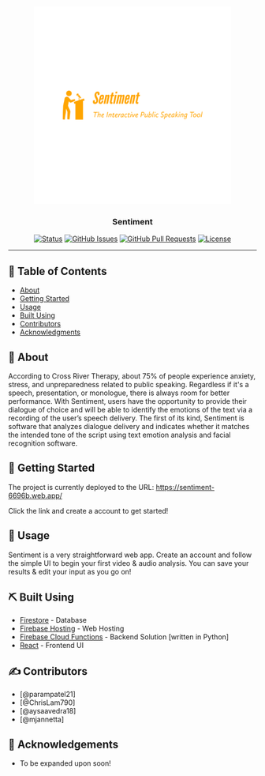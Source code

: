 <p align="center">
  <a href="" rel="noopener">
 <img height=400px width=400 src="assets/Sentiment-1.png" alt="Project logo"></a>
</p>

<h3 align="center">Sentiment</h3>

<div align="center">

[![Status](https://img.shields.io/badge/status-active-success.svg)]()
[![GitHub Issues](https://img.shields.io/github/issues/kylelobo/The-Documentation-Compendium.svg)](https://github.com/kylelobo/The-Documentation-Compendium/issues)
[![GitHub Pull Requests](https://img.shields.io/github/issues-pr/kylelobo/The-Documentation-Compendium.svg)](https://github.com/kylelobo/The-Documentation-Compendium/pulls)
[![License](https://img.shields.io/badge/license-MIT-blue.svg)](/LICENSE)

</div>

---

## 📝 Table of Contents

- [About](#about)
- [Getting Started](#getting_started)
- [Usage](#usage)
- [Built Using](#built_using)
- [Contributors](#contributors)
- [Acknowledgments](#acknowledgement)

## 🧐 About <a name = "about"></a>

According to Cross River Therapy, about 75% of people experience anxiety, stress, and unpreparedness related to public speaking. Regardless if it's a speech, presentation, or monologue, there is always room for better performance. With Sentiment, users have the opportunity to provide their dialogue of choice and will be able to identify the emotions of the text via a recording of the user’s speech delivery. The first of its kind, Sentiment is software that analyzes dialogue delivery and indicates whether it matches the intended tone of the script using text emotion analysis and facial recognition software.

## 🏁 Getting Started <a name = "getting_started"></a>

The project is currently deployed to the URL: https://sentiment-6696b.web.app/

Click the link and create a account to get started!


## 🎈 Usage <a name="usage"></a>

Sentiment is a very straightforward web app. Create an account and follow the simple UI to begin your first video & audio analysis. You can save your results & edit your input as you go on!


## ⛏️ Built Using <a name = "built_using"></a>

- [Firestore](https://firebase.google.com/docs/firestore) - Database
- [Firebase Hosting](https://firebase.google.com/docs/hosting) - Web Hosting
- [Firebase Cloud Functions](https://firebase.google.com/docs/functions) - Backend Solution [written in Python]
- [React](https://reactjs.org/) - Frontend UI

## ✍️ Contributors <a name = "contributors"></a>

- [@parampatel21]
- [@ChrisLam790]
- [@aysaavedra18]
- [@mjannetta]

## 🎉 Acknowledgements <a name = "acknowledgement"></a>

- To be expanded upon soon!
